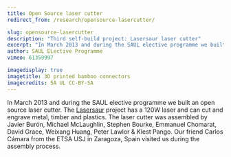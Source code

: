 ```yaml
---
title: Open Source laser cutter
redirect_from: /research/opensource-lasercutter/

slug: opensource-lasercutter
description: "Third self-build project: Lasersaur laser cutter"
excerpt: "In March 2013 and during the SAUL elective programme we built an open source laser cutter. The Lasersaur project has a 120W laser and can cut and engrave metal, timber and plastics."
author: SAUL ELective Programme
vimeo: 61359997

imagedisplay: true
imagetitle: 3D printed bamboo connectors
imagecredits: SA UL CC-BY-SA
---
```


In March 2013 and during the SAUL elective programme we built an open source laser cutter. The [Lasersaur](http://www.lasersaur.com/) project has a 120W laser and can cut and engrave metal, timber and plastics. The laser cutter was assembled by Javier Burón, Michael McLaughlin, Stephen Bourke, Emmanuel Chomarat, David Grace, Weixang Huang, Peter Lawlor & Klest Pango. Our friend Carlos Cámara from the ETSA USJ in Zaragoza, Spain visited us during the assembly process.

